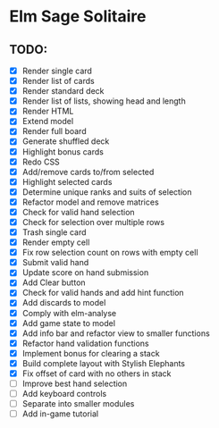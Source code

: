 # Elm Sage Solitaire


## TODO:

- [x] Render single card
- [x] Render list of cards
- [x] Render standard deck
- [x] Render list of lists, showing head and length
- [x] Render HTML
- [x] Extend model
- [x] Render full board
- [x] Generate shuffled deck
- [x] Highlight bonus cards
- [x] Redo CSS
- [x] Add/remove cards to/from selected
- [x] Highlight selected cards
- [x] Determine unique ranks and suits of selection
- [x] Refactor model and remove matrices
- [x] Check for valid hand selection
- [x] Check for selection over multiple rows
- [x] Trash single card
- [x] Render empty cell
- [x] Fix row selection count on rows with empty cell
- [x] Submit valid hand
- [x] Update score on hand submission
- [x] Add Clear button
- [x] Check for valid hands and add hint function
- [x] Add discards to model
- [x] Comply with elm-analyse
- [x] Add game state to model
- [x] Add info bar and refactor view to smaller functions
- [x] Refactor hand validation functions
- [x] Implement bonus for clearing a stack
- [x] Build complete layout with Stylish Elephants
- [x] Fix offset of card with no others in stack
- [ ] Improve best hand selection
- [ ] Add keyboard controls
- [ ] Separate into smaller modules
- [ ] Add in-game tutorial